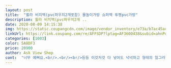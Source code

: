 ```yaml
---
layout: post 
title:  "휠라 비치백(pvc파우치2개포함) 물놀이가방 쇼퍼백 투명pvc가방" 
description: 휠라 비치백(pvc파우치2개 ..
date: 2020-08-09 14:15:38 
img: https://static.coupangcdn.com/image/vendor_inventory/e73a/b7ac45ac6412fb4720f1a1b01ad0738ef26eb2169d5522ebee876832ba4f.jpg 
linkUrl: https://link.coupang.com/re/AFFSDP?lptag=AF3600438&subid=ahnPublicAsk&pageKey=267786991&itemId=839729945&vendorItemId=5137521851&traceid=V0-113-49e8855161391200 
categories: [1003] 
color: 5A8DF3 
price: 20900 
author: Ask View Shop 
cont:  "너무 예뻐요.<br/>.<br/><br/>등등 이것저것 다 넣어도 넉넉하고 형태의 일그러짐이 전혀 없습니다<br/>보는 친구들마다 다들 이쁘다고 말하네용 ㅎㅎ<br/>비치타올 + 선크림 + 알로에수딩젤 + 스노쿨링안경 2개<br/>수납력도 좋고 검정색PVC 소재라서 부담스럽지 않아요.<br/><br/>수영장 다니며 잘 쓰겠습니다.<br/><br/>여행갈때 들고갔는데 평소에도 들고다니기도 좋은거같아요 가성비도 좋고 <br/>재질도 두껍고 방수도 확실할것 같네요 ㅎ<br/>찢어지지 않고 오래 사용하길 바래봅니다.<br/><br/>" 
---
```

